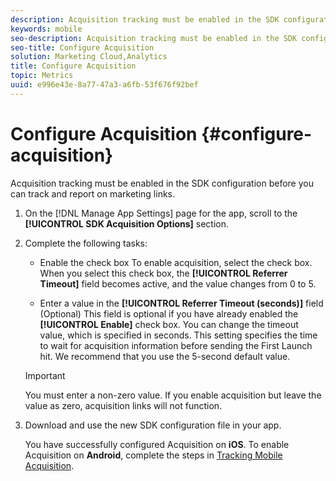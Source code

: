 ```yaml
---
description: Acquisition tracking must be enabled in the SDK configuration before you can track and report on marketing links.
keywords: mobile
seo-description: Acquisition tracking must be enabled in the SDK configuration before you can track and report on marketing links.
seo-title: Configure Acquisition
solution: Marketing Cloud,Analytics
title: Configure Acquisition
topic: Metrics
uuid: e996e43e-8a77-47a3-a6fb-53f676f92bef
---
```


# Configure Acquisition {#configure-acquisition}

Acquisition tracking must be enabled in the SDK configuration before you can track and report on marketing links.

1. On the [!DNL Manage App Settings] page for the app, scroll to the **[!UICONTROL SDK Acquisition Options]** section.
1. Complete the following tasks:

   * Enable the check box
    To enable acquisition, select the check box. When you select this check box, the **[!UICONTROL Referrer Timeout]** field becomes active, and the value changes from 0 to 5.

   * Enter a value in the **[!UICONTROL Referrer Timeout (seconds)]** field 
     (Optional) This field is optional if you have already enabled the **[!UICONTROL Enable]** check box. You can change the timeout value, which is specified in seconds. This setting specifies the time to wait for acquisition information before sending the First Launch hit. We recommend that you use the 5-second default value.

    >[!IMPORTANT]
    >You must enter a non-zero value. If you enable acquisition but leave the value as zero, acquisition links will not function.

1. Download and use the new SDK configuration file in your app.

   You have successfully configured Acquisition on **iOS**.
   To enable Acquisition on **Android**, complete the steps in [Tracking Mobile Acquisition](/help/android/acquisition-main/acquisition.md).
